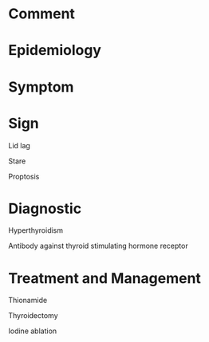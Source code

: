 # Comment

# Epidemiology

# Symptom

# Sign

Lid lag

Stare

Proptosis

# Diagnostic

Hyperthyroidism

Antibody against thyroid stimulating hormone receptor

# Treatment and Management

Thionamide

Thyroidectomy

Iodine ablation

